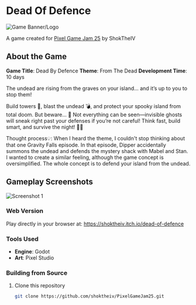 # Dead Of Defence

![Game Banner/Logo](https://img.itch.zone/aW1nLzIxMjc4NjM2LnBuZw==/360x286%23c/jaQ0o9.png)

A game created for [Pixel Game Jam 25](https://itch.io/jam/-pixel-game-jam-2025) by ShokTheIV

## About the Game

**Game Title**: Dead By Defence
**Theme**: From The Dead
**Development Time**: 10 days

The undead are rising from the graves on your island… and it’s up to you to stop them!

Build towers 🏰, blast the undead 💣, and protect your spooky island from total doom. But beware… 👻
Not everything can be seen—invisible ghosts will sneak right past your defenses if you’re not careful!
Think fast, build smart, and survive the night! 🌙🧠

Thought process💡:
When I heard the theme, I couldn't stop thinking about that one Gravity Falls episode. In that episode, Dipper accidentally summons the undead and defends the mystery shack with Mabel and Stan.
I wanted to create a similar feeling, although the game concept is oversimplified. The whole concept is to defend your island from the undead.

## Gameplay Screenshots

![Screenshot 1](https://img.itch.zone/aW1hZ2UvMzU3NDIzNy8yMTM0OTkyMC5qcGc=/794x1000/rR3X6t.jpg)

### Web Version
Play directly in your browser at: https://shoktheiv.itch.io/dead-of-defence


### Tools Used
- **Engine**: Godot
- **Art**: Pixel Studio

### Building from Source
1. Clone this repository
   ```bash
   git clone https://github.com/shoktheiv/PixelGameJam25.git
